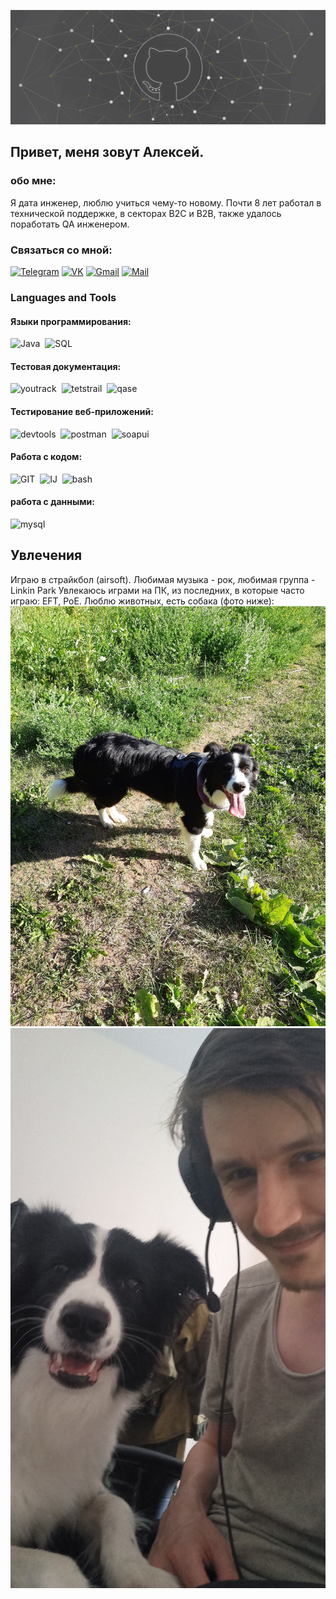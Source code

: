 [![Header](https://github.com/ReActive59ru/ReActive59ru/blob/main/assets/Header.png)](https://vk.com/reactive59ru)

## Привет, меня зовут Алексей.

### обо мне:
Я дата инженер, люблю учиться чему-то новому.
Почти 8 лет работал в технической поддержке, в секторах B2C и B2B, также удалось поработать QA инженером.

### Связаться со мной:

[![Telegram](https://img.shields.io/badge/Telegram-2CA5E0?style=for-the-badge&logo=telegram&logoColor=white)](https://t.me/ReActive59ru)
[![VK](https://img.shields.io/badge/VK-0077ff?style=for-the-badge&logo=VK&logoColor=white)](https://vk.com/reactive59ru)
[![Gmail](https://img.shields.io/badge/Gmail-D14836?style=for-the-badge&logo=gmail&logoColor=white)](mailto:suicidebanny@gmail.com)
[![Mail](https://img.shields.io/badge/Mail.ru-2775fc?style=for-the-badge&logo=Mail.ru&logoColor=%23ED8B00)](mailto:a.verkholantsev@mail.ru)

### Languages and Tools

#### Языки программирования:

<div>
<img src="https://www.svgrepo.com/show/184143/java.svg" title="Java" alt="Java" width="40" height="40"/>&nbsp
<img src="https://www.svgrepo.com/show/331760/sql-database-generic.svg" title="SQL" alt="SQL" width="40" height="40"/>&nbsp
</div>

#### Тестовая документация:
<div>
  <img src="https://upload.wikimedia.org/wikipedia/commons/thumb/8/8d/YouTrack_Icon.svg/1024px-YouTrack_Icon.svg.png?20200803082248" title="youtrack" alt="youtrack" width="40" height="40"/>&nbsp
  <img src="https://codahosted.io/packs/21236/unversioned/assets/LOGO/ba1091c59bab89cd2fd0f289622731fe16113d7b00905abe64759c313a4b73b76c1b0426076ed76cb74752234c734131df46992d5b8b48fc13e264240e4f7119f736cfeb64df36ded54b5cbf6198b9cadedf18dd0cac5c7dbcd16e6336c29363cd1292ba" title="testrail" alt="tetstrail" width="40" height="40"/>&nbsp
  <img src="https://luna1.co/eb0187.png" title="qase" alt="qase" width="40" height="40"/>&nbsp
</div>

#### Тестирование веб-приложений:

<div>
  <img src="https://d33wubrfki0l68.cloudfront.net/38b5c953a4667366685d55db55d057c86db1fc54/a0fdc/static/acae6b24d940347661ca901ea07f47c1/chrome-dev-logo-icon.png" title="devtools" alt="devtools" width="40" height="40"/>&nbsp
  <img src="https://seeklogo.com/images/P/postman-logo-0087CA0D15-seeklogo.com.png" title="postman" alt="postman" width="40" height="40"/>&nbsp
  <img src="https://encrypted-tbn0.gstatic.com/images?q=tbn:ANd9GcQUVmvvH1GHzQROgJg3NV09e5RxM-Wldnk5eSoCTw_OBQ&s" title="soapui" alt="soapui" width="40" height="40"/>&nbsp
</div>

#### Работа с кодом:

<div>
    <img src="https://git-scm.com/images/logos/downloads/Git-Icon-1788C.svg" title="GIT" alt="GIT" width="40" height="40"/>&nbsp
    <img src="https://upload.wikimedia.org/wikipedia/commons/9/9c/IntelliJ_IDEA_Icon.svg" title="Intellij" alt="IJ" width="40" height="40"/>&nbsp
    <img src="https://upload.wikimedia.org/wikipedia/commons/thumb/4/4b/Bash_Logo_Colored.svg/1024px-Bash_Logo_Colored.svg.png?20180723054350" title="bash" alt="bash" width="40" height="40"/>&nbsp
</div>

#### работа с данными:
<div>
  <img src="https://cdn.jsdelivr.net/gh/devicons/devicon/icons/mysql/mysql-original.svg" title="mysql" alt="mysql" width="40" height="40"/>&nbsp
</div>


## Увлечения

Играю в страйкбол (airsoft).
Любимая музыка - рок, любимая группа - Linkin Park
Увлекаюсь играми на ПК, из последних, в которые часто играю: EFT, PoE.
Люблю животных, есть собака (фото ниже):
![Header](https://github.com/ReActive59ru/ReActive59ru/blob/main/assets/Doggo1.jpg)
![Header](https://github.com/ReActive59ru/ReActive59ru/blob/main/assets/Doggo2.jpg)
